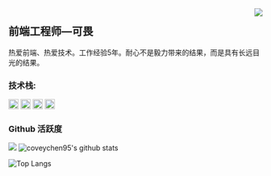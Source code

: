 <img align="right" src="https://count.getloli.com/get/@:coveychen95?theme=rule34">

## 前端工程师—可畏

热爱前端、热爱技术。工作经验5年。耐心不是毅力带来的结果，而是具有长远目光的结果。

### **技术栈:**

<a href="https://v3.cn.vuejs.org"><code><img height="20" src="./images/vue.png"></code></a>
<a href="https://www.tslang.cn/index.html"><code><img height="20" src="./images/typescript.png"></code></a>
<a href="https://webpack.js.org/"><code><img height="20" src="./images/webpack.svg"></code></a>
<a href="https://cn.vitejs.dev"><code><img height="20" src="./images/vite.png"></code></a>

### Github 活跃度

[![](https://activity-graph.herokuapp.com/graph?username=coveychen95&theme=dracula)](https://github.com/ashutosh00710/github-readme-activity-graph)
![coveychen95's github stats](https://github-readme-stats.vercel.app/api?username=coveychen95&show_icons=true&theme=vue)

![Top Langs](https://github-readme-stats.vercel.app/api/top-langs/?username=coveychen95&langs_count=6)

